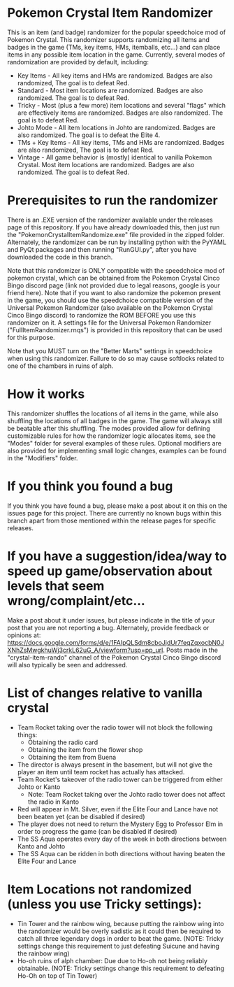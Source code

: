 # Pokemon Crystal Item Randomizer
This is an item (and badge) randomizer for the popular speedchoice mod of Pokemon Crystal. This randomizer supports randomizing all items and badges in the game (TMs, key items, HMs, itemballs, etc...) and can place items in any possible item location in the game. Currently, several modes of randomization are provided by default, including:
  * Key Items - All key items and HMs are randomized. Badges are also randomized, The goal is to defeat Red.
  * Standard - Most item locations are randomized. Badges are also randomized. The goal is to defeat Red.
  * Tricky - Most (plus a few more) item locations and several "flags" which are effectively items are randomized. Badges are also randomized. The goal is to defeat Red.
  * Johto Mode - All item locations in Johto are randomized. Badges are also randomized. The goal is to defeat the Elite 4.
  * TMs + Key Items - All key items, TMs and HMs are randomized. Badges are also randomized, The goal is to defeat Red.
  * Vintage - All game behavior is (mostly) identical to vanilla Pokemon Crystal. Most item locations are randomized. Badges are also randomized. The goal is to defeat Red. 
# Prerequisites to run the randomizer
There is an .EXE version of the randomizer available under the releases page of this repository. If you have already downloaded this, then just run the "PokemonCrystalItemRandomize.exe" file provided in the zipped folder.
Alternately, the randomizer can be run by installing python with the PyYAML and PyQt packages and then running "RunGUI.py", after you have downloaded the code in this branch.

Note that this randomizer is ONLY compatible with the speedchoice mod of pokemon crystal, which can be obtained from the Pokemon Crystal Cinco Bingo discord page (link not provided due to legal reasons, google is your friend here). Note that if you want to also randomize the pokemon present in the game, you should use the speedchoice compatible version of the Universal Pokemon Randomizer (also available on the Pokemon Crystal Cinco Bingo discord) to randomize the ROM BEFORE you use this randomizer on it. A settings file for the Universal Pokemon Randomizer ("FullItemRandomizer.rnqs") is provided in this repository that can be used for this purpose.

Note that you MUST turn on the "Better Marts" settings in speedchoice when using this randomizer. Failure to do so may cause softlocks related to one of the chambers in ruins of alph.

# How it works
This randomizer shuffles the locations of all items in the game, while also shuffling the locations of all badges in the game. The game will always still be beatable after this shuffling. The modes provided allow for defining customizable rules for how the randomizer logic allocates items, see the "Modes" folder for several examples of these rules. Optional modifiers are also provided for implementing small logic changes, examples can be found in the "Modifiers" folder.

# If you think you found a bug
If you think you have found a bug, please make a post about it on this on the issues page for this project. There are currently no known bugs within this branch apart from those mentioned within the release pages for specific releases.

# If you have a suggestion/idea/way to speed up game/observation about levels that seem wrong/complaint/etc...
Make a post about it under issues, but please indicate in the title of your post that you are not reporting a bug. Alternately, provide feedback or opinions at: https://docs.google.com/forms/d/e/1FAIpQLSdm8cboJjdUr7feqZqxocbN0JXNhZsMwgkhuWj3crkL62uG_A/viewform?usp=pp_url. Posts made in the "crystal-item-rando" channel of the Pokemon Crystal Cinco Bingo discord will also typically be seen and addressed.

# List of changes relative to vanilla crystal
  * Team Rocket taking over the radio tower will not block the following things:
    * Obtaining the radio card
    * Obtaining the item from the flower shop
    * Obtaining the item from Buena
  * The director is always present in the basement, but will not give the player an item until team rocket has actually has attacked.
  * Team Rocket's takeover of the radio tower can be triggered from either Johto or Kanto
    * Note: Team Rocket taking over the Johto radio tower does not affect the radio in Kanto
  * Red will appear in Mt. Silver, even if the Elite Four and Lance have not been beaten yet (can be disabled if desired)
  * The player does not need to return the Mystery Egg to Professor Elm in order to progress the game (can be disabled if desired)
  * The SS Aqua operates every day of the week in both directions between Kanto and Johto
  * The SS Aqua can be ridden in both directions without having beaten the Elite Four and Lance
# Item Locations not randomized (unless you use Tricky settings):
  * Tin Tower and the rainbow wing, because putting the rainbow wing into the randomizer would be overly sadistic as it could then be required to catch all three legendary dogs in order  to beat the game. (NOTE: Tricky settings change this requirement to just defeating Suicune and having the rainbow wing)
  * Ho-oh ruins of alph chamber: Due due to Ho-oh not being reliably obtainable. (NOTE: Tricky settings change this requirement to defeating Ho-Oh on top of Tin Tower)
